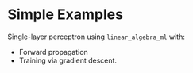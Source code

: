 # Simple Examples

Single-layer perceptron using `linear_algebra_ml` with:
- Forward propagation 
- Training via gradient descent. 